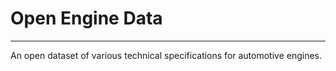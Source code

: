 # Open Engine Data #
---

An open dataset of various technical specifications for automotive engines.


